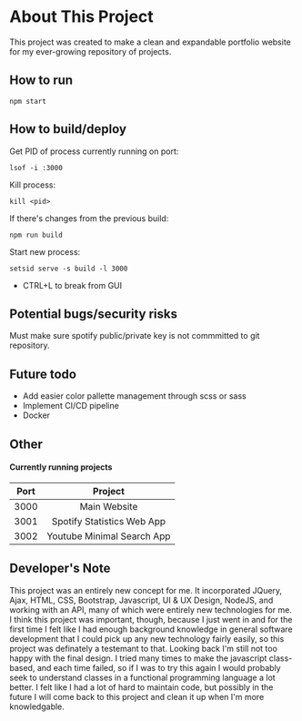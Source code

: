 # About This Project
This project was created to make a clean and expandable portfolio website for my ever-growing repository of projects.

## How to run

```
npm start
```

## How to build/deploy

Get PID of process currently running on port:
```
lsof -i :3000
```
Kill process:
```
kill <pid>
```
If there's changes from the previous build:
```
npm run build
```
Start new process:
```
setsid serve -s build -l 3000
```
* CTRL+L to break from GUI


## Potential bugs/security risks
Must make sure spotify public/private key is not commmitted to git repository.

## Future todo
- Add easier color pallette management through scss or sass
- Implement CI/CD pipeline
- Docker

## Other
#### Currently running projects
| Port          | Project                         |
| ------------- |:-------------------------------:|
| 3000          | Main Website                    |
| 3001          | Spotify Statistics Web App      |
| 3002          | Youtube Minimal Search App      |


## Developer's Note
This project was an entirely new concept for me. It incorporated JQuery, Ajax, HTML, CSS, Bootstrap, Javascript, UI & UX Design, NodeJS, and working with an API, many of which were entirely new technologies for me. I think this project was important, though, because I just went in and for the first time I felt like I had enough background knowledge in general software development that I could pick up any new technology fairly easily, so this project was definately a testemant to that. Looking back I'm still not too happy with the final design. I tried many times to make the javascript class-based, and each time failed, so if I was to try this again I would probably seek to understand classes in a functional programming language a lot better. I felt like I had a lot of hard to maintain code, but possibly in the future I will come back to this project and clean it up when I'm more knowledgable.
